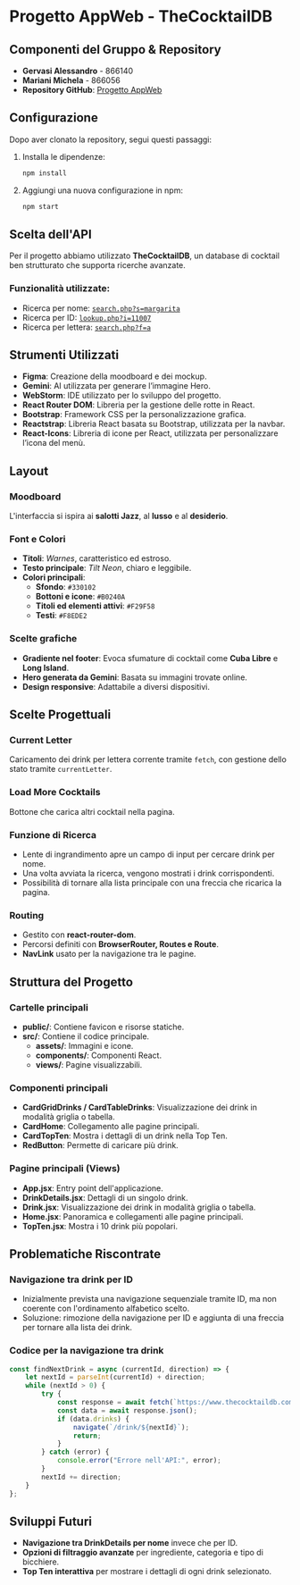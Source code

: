 # Progetto AppWeb - TheCocktailDB

## Componenti del Gruppo & Repository
- **Gervasi Alessandro** - 866140
- **Mariani Michela** - 866056
- **Repository GitHub**: [Progetto AppWeb](https://github.com/onlymiki/progetto_app_web/blob/main/)

## Configurazione
Dopo aver clonato la repository, segui questi passaggi:
1. Installa le dipendenze:
   ```sh
   npm install
   ```
2. Aggiungi una nuova configurazione in npm:
   ```sh
   npm start
   ```

## Scelta dell'API
Per il progetto abbiamo utilizzato **TheCocktailDB**, un database di cocktail ben strutturato che supporta ricerche avanzate.

### Funzionalità utilizzate:
- Ricerca per nome: [`search.php?s=margarita`](http://www.thecocktaildb.com/api/json/v1/1/search.php?s=margarita)
- Ricerca per ID: [`lookup.php?i=11007`](http://www.thecocktaildb.com/api/json/v1/1/lookup.php?i=11007)
- Ricerca per lettera: [`search.php?f=a`](http://www.thecocktaildb.com/api/json/v1/1/search.php?f=a)

## Strumenti Utilizzati
- **Figma**: Creazione della moodboard e dei mockup.
- **Gemini**: AI utilizzata per generare l’immagine Hero.
- **WebStorm**: IDE utilizzato per lo sviluppo del progetto.
- **React Router DOM**: Libreria per la gestione delle rotte in React.
- **Bootstrap**: Framework CSS per la personalizzazione grafica.
- **Reactstrap**: Libreria React basata su Bootstrap, utilizzata per la navbar.
- **React-Icons**: Libreria di icone per React, utilizzata per personalizzare l’icona del menù.

## Layout
### Moodboard
L'interfaccia si ispira ai **salotti Jazz**, al **lusso** e al **desiderio**.

### Font e Colori
- **Titoli**: *Warnes*, caratteristico ed estroso.
- **Testo principale**: *Tilt Neon*, chiaro e leggibile.
- **Colori principali**:
    - **Sfondo**: `#330102`
    - **Bottoni e icone**: `#B0240A`
    - **Titoli ed elementi attivi**: `#F29F58`
    - **Testi**: `#F8EDE2`

### Scelte grafiche
- **Gradiente nel footer**: Evoca sfumature di cocktail come **Cuba Libre** e **Long Island**.
- **Hero generata da Gemini**: Basata su immagini trovate online.
- **Design responsive**: Adattabile a diversi dispositivi.

## Scelte Progettuali
### Current Letter
Caricamento dei drink per lettera corrente tramite `fetch`, con gestione dello stato tramite `currentLetter`.

### Load More Cocktails
Bottone che carica altri cocktail nella pagina.

### Funzione di Ricerca
- Lente di ingrandimento apre un campo di input per cercare drink per nome.
- Una volta avviata la ricerca, vengono mostrati i drink corrispondenti.
- Possibilità di tornare alla lista principale con una freccia che ricarica la pagina.

### Routing
- Gestito con **react-router-dom**.
- Percorsi definiti con **BrowserRouter, Routes e Route**.
- **NavLink** usato per la navigazione tra le pagine.

## Struttura del Progetto
### Cartelle principali
- **public/**: Contiene favicon e risorse statiche.
- **src/**: Contiene il codice principale.
    - **assets/**: Immagini e icone.
    - **components/**: Componenti React.
    - **views/**: Pagine visualizzabili.

### Componenti principali
- **CardGridDrinks / CardTableDrinks**: Visualizzazione dei drink in modalità griglia o tabella.
- **CardHome**: Collegamento alle pagine principali.
- **CardTopTen**: Mostra i dettagli di un drink nella Top Ten.
- **RedButton**: Permette di caricare più drink.

### Pagine principali (Views)
- **App.jsx**: Entry point dell'applicazione.
- **DrinkDetails.jsx**: Dettagli di un singolo drink.
- **Drink.jsx**: Visualizzazione dei drink in modalità griglia o tabella.
- **Home.jsx**: Panoramica e collegamenti alle pagine principali.
- **TopTen.jsx**: Mostra i 10 drink più popolari.

## Problematiche Riscontrate
### Navigazione tra drink per ID
- Inizialmente prevista una navigazione sequenziale tramite ID, ma non coerente con l'ordinamento alfabetico scelto.
- Soluzione: rimozione della navigazione per ID e aggiunta di una freccia per tornare alla lista dei drink.

### Codice per la navigazione tra drink
```javascript
const findNextDrink = async (currentId, direction) => {
    let nextId = parseInt(currentId) + direction;
    while (nextId > 0) {
        try {
            const response = await fetch(`https://www.thecocktaildb.com/api/json/v1/1/lookup.php?i=${nextId}`);
            const data = await response.json();
            if (data.drinks) {
                navigate(`/drink/${nextId}`);
                return;
            }
        } catch (error) {
            console.error("Errore nell'API:", error);
        }
        nextId += direction;
    }
};
```

## Sviluppi Futuri
- **Navigazione tra DrinkDetails per nome** invece che per ID.
- **Opzioni di filtraggio avanzate** per ingrediente, categoria e tipo di bicchiere.
- **Top Ten interattiva** per mostrare i dettagli di ogni drink selezionato.
